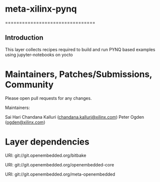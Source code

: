 # meta-xilinx-pynq

================================

Introduction
-------------------------

This layer collects recipes required to build and run PYNQ based examples using jupyter-notebooks on yocto

Maintainers, Patches/Submissions, Community
===========================================
Please open pull requests for any changes.

Maintainers:

  Sai Hari Chandana Kalluri (chandana.kalluri@xilinx.com)
  Peter Ogden (ogden@xilinx.com)

Layer dependencies
=====================

URI: git://git.openembedded.org/bitbake

URI: git://git.openembedded.org/openembedded-core

URI: git://git.openembedded.org/meta-openembedded
